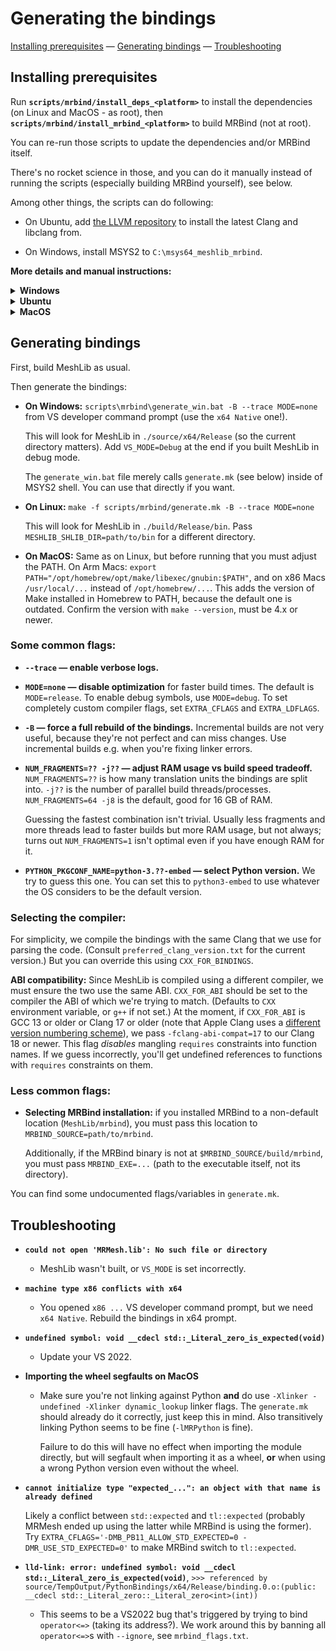 # Generating the bindings

[Installing prerequisites](#installing-prerequisites) — [Generating bindings](#generating-bindings) — [Troubleshooting](#troubleshooting)

## Installing prerequisites

Run **`scripts/mrbind/install_deps_<platform>`** to install the dependencies (on Linux and MacOS - as root), then **`scripts/mrbind/install_mrbind_<platform>`** to build MRBind (not at root).

You can re-run those scripts to update the dependencies and/or MRBind itself.

There's no rocket science in those, and you can do it manually instead of running the scripts (especially building MRBind yourself), see below.

Among other things, the scripts can do following:

* On Ubuntu, add [the LLVM repository](https://apt.llvm.org/) to install the latest Clang and libclang from.

* On Windows, install MSYS2 to `C:\msys64_meshlib_mrbind`.

**More details and manual instructions:**

<details><summary><b>Windows</b></summary>

* **Installing dependencies:**

    On Windows we use MSYS2, because it provides prebuilt libclang and provides GNU Make to run our makefile.

    MSYS2 is a package manager, roughly speaking. They provide a bunch of MinGW-related packages (compilers and prebuilt libraries). Luckily Clang can always cross-compile, so MSYS2's MinGW Clang can produce MSVC-compatible executables with the correct flags. You still need to have VS installed though, since it will use its libraries.

    We use [MSYS2 CLANG64](https://www.msys2.org/docs/environments/) environment. Consult `install_deps_windows_msys2.bat` for the list of packages we install in it.

    Notably on Windows we don't have control over the Clang version, since MSYS2 only supports installing the latest one.

* **Building MRBind:**

    MRBind source code is at https://github.com/MeshInspector/mrbind/.

    We build MRBind at `MeshLib/mrbind`, but you can build it [elsewhere](#less-common-flags) manually.

    We build in [MSYS2 CLANG64](https://www.msys2.org/docs/environments/) environment, using MSYS2's Clang. Other compilers are not guaranteed to work.


</details>

<details><summary><b>Ubuntu</b></summary>

* **Installing dependencies:**

    We want a certain version of Clang (see `preferred_clang_version.txt`), and since older versions of Ubuntu don't have it, we add Clang's repository: https://apt.llvm.org

    And obviously we install some packages, see `install_deps_ubuntu.sh` for the list.

* **Building MRBind:**

    MRBind source code is at https://github.com/MeshInspector/mrbind/.

    We build MRBind at `MeshLib/mrbind`, but you can build it [elsewhere](#less-common-flags) manually.

    You might want to pass `-DClang_DIR=/usr/lib/cmake/clang-VERSION` (where `VERSION` is the one mentioned in `preferred_clang_version.txt`) if you have several versions of libclang installed, because otherwise CMake might pick an arbitrary one (apparently it picks the first one returned by globbing `clang-*`, which might not be the latest one).

    Use `CC=clang-VERSION CXX=clang++-VERSION cmake ....` to build using Clang. Other compilers might work, but that's not guaranteed.

</details>

<details><summary><b>MacOS</b></summary>

* **Installing dependencies:**

    Homebrew must already be installed.

    We install a certain version of Clang and libclang from it (see `preferred_clang_version.txt`), and also GNU Make and Gawk. MacOS has its own Make, but it's outdated. It seems to have Gawk, but we install our own just in case.

    What we install from Brew is the regular Clang, not Apple Clang (Apple's fork for Clang), because that is based on an outdated branch of Clang.

    You must run following to add the installed things to your PATH. On Arm Macs:
    ```sh
    export PATH="/opt/homebrew/opt/make/libexec/gnubin:$PATH"
    export PATH="/opt/homebrew/opt/llvm/bin@VERSION:$PATH" # See the correct VERSION in `preferred_clang_version.txt`.
    ```
    And on x86 Macs the installation directory seems to be `/usr/local/...` instead of `/opt/homebrew/...`.

* **Building MRBind:**

    MRBind source code is at https://github.com/MeshInspector/mrbind/.

    We build MRBind at `MeshLib/mrbind`, but you can build it [elsewhere](#less-common-flags) manually.

    Make sure your PATH is correct, as explained in the previous step.

    Use `CC=clang-VERSION CXX=clang++-VERSION cmake ....` to build using the Clang we've installed. It might build using Apple Clang as well (if you don't set your PATH as explained above), but that's not guaranteed to work. (If you want to try it, you must pass `-DCMAKE_PREFIX_PATH=/opt/homebrew/opt/llvm` for it to find our libclang.)

</details>

## Generating bindings

First, build MeshLib as usual.

Then generate the bindings:
* **On Windows:** `scripts\mrbind\generate_win.bat -B --trace MODE=none` from VS developer command prompt (use the `x64 Native` one!).

  This will look for MeshLib in `./source/x64/Release` (so the current directory matters). Add `VS_MODE=Debug` at the end if you built MeshLib in debug mode.

  The `generate_win.bat` file merely calls `generate.mk` (see below) inside of MSYS2 shell. You can use that directly if you want.

* **On Linux:** `make -f scripts/mrbind/generate.mk -B --trace MODE=none`

  This will look for MeshLib in `./build/Release/bin`. Pass `MESHLIB_SHLIB_DIR=path/to/bin` for a different directory.

* **On MacOS:** Same as on Linux, but before running that you must adjust the PATH. On Arm Macs: `export PATH="/opt/homebrew/opt/make/libexec/gnubin:$PATH"`, and on x86 Macs `/usr/local/...` instead of `/opt/homebrew/...`. This adds the version of Make installed in Homebrew to PATH, because the default one is outdated. Confirm the version with `make --version`, must be 4.x or newer.

### Some common flags:

* **`--trace` — enable verbose logs.**

* **`MODE=none` — disable optimization** for faster build times. The default is `MODE=release`. To enable debug symbols, use `MODE=debug`. To set completely custom compiler flags, set `EXTRA_CFLAGS` and `EXTRA_LDFLAGS`.

* **`-B` — force a full rebuild of the bindings.** Incremental builds are not very useful, because they're not perfect and can miss changes. Use incremental builds e.g. when you're fixing linker errors.

* **`NUM_FRAGMENTS=?? -j??` — adjust RAM usage vs build speed tradeoff.** `NUM_FRAGMENTS=??` is how many translation units the bindings are split into. `-j??` is the number of parallel build threads/processes. `NUM_FRAGMENTS=64 -j8` is the default, good for 16 GB of RAM.

  Guessing the fastest combination isn't trivial. Usually less fragments and more threads lead to faster builds but more RAM usage, but not always; turns out `NUM_FRAGMENTS=1` isn't optimal even if you have enough RAM for it.

* **`PYTHON_PKGCONF_NAME=python-3.??-embed` — select Python version.** We try to guess this one. You can set this to `python3-embed` to use whatever the OS considers to be the default version.

### Selecting the compiler:

For simplicity, we compile the bindings with the same Clang that we use for parsing the code. (Consult `preferred_clang_version.txt` for the current version.) But you can override this using `CXX_FOR_BINDINGS`.

**ABI compatibility:** Since MeshLib is compiled using a different compiler, we must ensure the two use the same ABI. `CXX_FOR_ABI` should be set to the compiler the ABI of which we're trying to match. (Defaults to `CXX` environment variable, or `g++` if not set.) At the moment, if `CXX_FOR_ABI` is GCC 13 or older or Clang 17 or older (note that Apple Clang uses a [different version numbering scheme](https://en.wikipedia.org/wiki/Xcode#Xcode_15.0_-_(since_visionOS_support)_2)), we pass `-fclang-abi-compat=17` to our Clang 18 or newer. This flag *disables* mangling `requires` constraints into function names. If we guess incorrectly, you'll get undefined references to functions with `requires` constraints on them.

### Less common flags:

* **Selecting MRBind installation:** if you installed MRBind to a non-default location (`MeshLib/mrbind`), you must pass this location to `MRBIND_SOURCE=path/to/mrbind`.

    Additionally, if the MRBind binary is not at `$MRBIND_SOURCE/build/mrbind`, you must pass `MRBIND_EXE=...` (path to the executable itself, not its directory).

You can find some undocumented flags/variables in `generate.mk`.

## Troubleshooting

* **`could not open 'MRMesh.lib': No such file or directory`**

  * MeshLib wasn't built, or `VS_MODE` is set incorrectly.

* **`machine type x86 conflicts with x64`**

  * You opened `x86 ...` VS developer command prompt, but we need `x64 Native`. Rebuild the bindings in x64 prompt.

* **`undefined symbol: void __cdecl std::_Literal_zero_is_expected(void)`**

  * Update your VS 2022.

* **Importing the wheel segfaults on MacOS**

  * Make sure you're not linking against Python **and** do use `-Xlinker -undefined -Xlinker dynamic_lookup` linker flags. The `generate.mk` should already do it correctly, just keep this in mind. Also transitively linking Python seems to be fine (`-lMRPython` is fine).

    Failure to do this will have no effect when importing the module directly, but will segfault when importing it as a wheel, **or** when using a wrong Python version even without the wheel.

* **`cannot initialize type "expected_...": an object with that name is already defined`**

  Likely a conflict between `std::expected` and `tl::expected` (probably MRMesh ended up using the latter while MRBind is using the former). Try `EXTRA_CFLAGS='-DMB_PB11_ALLOW_STD_EXPECTED=0 -DMR_USE_STD_EXPECTED=0'` to make MRBind switch to `tl::expected`.

* **`lld-link: error: undefined symbol: void __cdecl std::_Literal_zero_is_expected(void)`**,
`>>> referenced by source/TempOutput/PythonBindings/x64/Release/binding.0.o:(public: __cdecl std::_Literal_zero::_Literal_zero<int>(int))`

  * This seems to be a VS2022 bug that's triggered by trying to bind `operator<=>` (taking its address?). We work around this by banning all `operator<=>`s with `--ignore`, see `mrbind_flags.txt`.
